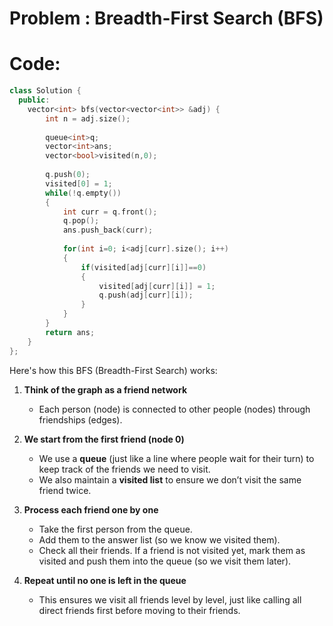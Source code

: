 # Problem : Breadth-First Search (BFS)

# Code: 
```c++
class Solution {
  public:
    vector<int> bfs(vector<vector<int>> &adj) {
        int n = adj.size();
        
        queue<int>q;
        vector<int>ans;
        vector<bool>visited(n,0);
        
        q.push(0);
        visited[0] = 1;
        while(!q.empty())
        {
            int curr = q.front();
            q.pop();
            ans.push_back(curr);
            
            for(int i=0; i<adj[curr].size(); i++)
            {
                if(visited[adj[curr][i]]==0)
                {
                    visited[adj[curr][i]] = 1;
                    q.push(adj[curr][i]);
                }
            }
        }
        return ans;
    }
};
```


Here's how this BFS (Breadth-First Search) works:

1. **Think of the graph as a friend network**  
   - Each person (node) is connected to other people (nodes) through friendships (edges).  

2. **We start from the first friend (node 0)**  
   - We use a **queue** (just like a line where people wait for their turn) to keep track of the friends we need to visit.  
   - We also maintain a **visited list** to ensure we don’t visit the same friend twice.

3. **Process each friend one by one**  
   - Take the first person from the queue.  
   - Add them to the answer list (so we know we visited them).  
   - Check all their friends. If a friend is not visited yet, mark them as visited and push them into the queue (so we visit them later).

4. **Repeat until no one is left in the queue**  
   - This ensures we visit all friends level by level, just like calling all direct friends first before moving to their friends.

